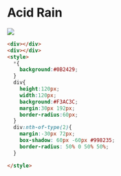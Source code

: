 # Acid Rain
<img src="https://cssbattle.dev/targets/5.png">

```HTML
<div></div>
<div></div>
<style>
  *{
    background:#0B2429;
  }
  div{
    height:120px;
    width:120px;
    background:#F3AC3C;
    margin:30px 192px;
    border-radius:60px;
  }
  div:nth-of-type(2){
    margin:-30px 72px;
    box-shadow: 60px -60px #998235;
    border-radius: 50% 0 50% 50%;
  }

</style>
```